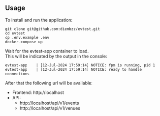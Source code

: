 ## Usage

To install and run the application:

```
git clone git@github.com:diembzz/evtest.git
cd evtest
cp .env.example .env
docker-compose up
```

Wait for the evtest-app container to load.\
This will be indicated by the output in the console:

```
evtest-app    | [12-Jul-2024 17:59:14] NOTICE: fpm is running, pid 1
evtest-app    | [12-Jul-2024 17:59:14] NOTICE: ready to handle connections
```

After that the following url will be available:

* Frontend: http://localhost
* API:
  - http://localhost/api/v1/events
  - http://localhost/api/v1/venues
